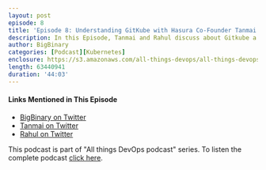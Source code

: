 ```yaml
---
layout: post
episode: 8
title: 'Episode 8: Understanding GitKube with Hasura Co-Founder Tanmai'
description: In this Episode, Tanmai and Rahul discuss about Gitkube a CI/CD automation tool built on top of kuberntes by Hasura team.
author: BigBinary
categories: [Podcast][Kubernetes]
enclosure: https://s3.amazonaws.com/all-things-devops/all-things-devops-episode-8.mp3
length: 63440941
duration: '44:03'
---
```



#### Links Mentioned in This Episode

* [BigBinary on Twitter](https://twitter.com/BigBinary)
* [Tanmai on Twitter](https://twitter.com/tanmaigo)
* [Rahul on Twitter](https://twitter.com/Rahul_Mahale)

This podcast is part of "All things DevOps podcast" series. To listen the complete podcast  [click here](https://allthingsdevops.bigbinary.com/2018/04/26/understanding-gitkube-with-Tanmai-Gopal.html).